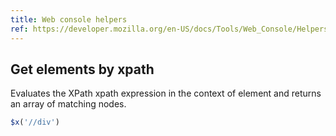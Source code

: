 ```yaml
---
title: Web console helpers
ref: https://developer.mozilla.org/en-US/docs/Tools/Web_Console/Helpers
---
```


## Get elements by xpath

Evaluates the XPath xpath expression in the context of element and returns an array of matching nodes.

```javascript
$x('//div')
```
